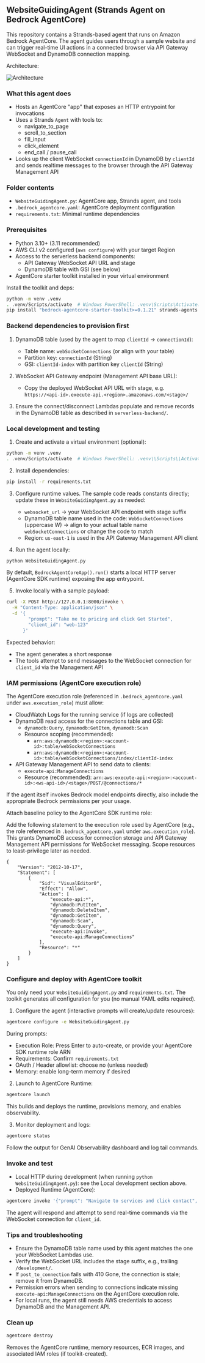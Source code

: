 ## WebsiteGuidingAgent (Strands Agent on Bedrock AgentCore)

This repository contains a Strands-based agent that runs on Amazon Bedrock AgentCore. The agent guides users through a sample website and can trigger real-time UI actions in a connected browser via API Gateway WebSocket and DynamoDB connection mapping.

Architecture:

![Architecture](../Website%20Guiding%20Agent%20Architecture.jpeg)

### What this agent does

- Hosts an AgentCore "app" that exposes an HTTP entrypoint for invocations
- Uses a Strands `Agent` with tools to:
  - navigate_to_page
  - scroll_to_section
  - fill_input
  - click_element
  - end_call / pause_call
- Looks up the client WebSocket `connectionId` in DynamoDB by `clientId` and sends realtime messages to the browser through the API Gateway Management API

### Folder contents

- `WebsiteGuidingAgent.py`: AgentCore app, Strands agent, and tools
- `.bedrock_agentcore.yaml`: AgentCore deployment configuration
- `requirements.txt`: Minimal runtime dependencies

### Prerequisites

- Python 3.10+ (3.11 recommended)
- AWS CLI v2 configured (`aws configure`) with your target Region
- Access to the serverless backend components:
  - API Gateway WebSocket API URL and stage
  - DynamoDB table with GSI (see below)
- AgentCore starter toolkit installed in your virtual environment

Install the toolkit and deps:

```bash
python -m venv .venv
. .venv/Scripts/activate  # Windows PowerShell: .venv\Scripts\Activate.ps1
pip install "bedrock-agentcore-starter-toolkit>=0.1.21" strands-agents boto3
```

### Backend dependencies to provision first

1. DynamoDB table (used by the agent to map `clientId` → `connectionId`):

   - Table name: `webSocketConnections` (or align with your table)
   - Partition key: `connectionId` (String)
   - GSI: `clientId-index` with partition key `clientId` (String)

2. WebSocket API Gateway endpoint (Management API base URL):

   - Copy the deployed WebSocket API URL with stage, e.g. `https://<api-id>.execute-api.<region>.amazonaws.com/<stage>/`

3. Ensure the connect/disconnect Lambdas populate and remove records in the DynamoDB table as described in `serverless-backend/`.

### Local development and testing

1. Create and activate a virtual environment (optional):

```bash
python -m venv .venv
. .venv/Scripts/activate  # Windows PowerShell: .venv\\Scripts\\Activate.ps1
```

2. Install dependencies:

```bash
pip install -r requirements.txt
```

3. Configure runtime values. The sample code reads constants directly; update these in `WebsiteGuidingAgent.py` as needed:

   - `websocket_url` → your WebSocket API endpoint with stage suffix
   - DynamoDB table name used in the code: `WebSocketConnections` (uppercase W) → align to your actual table name `webSocketConnections` or change the code to match
   - Region: `us-east-1` is used in the API Gateway Management API client

4. Run the agent locally:

```bash
python WebsiteGuidingAgent.py
```

By default, `BedrockAgentCoreApp().run()` starts a local HTTP server (AgentCore SDK runtime) exposing the app entrypoint.

5. Invoke locally with a sample payload:

```bash
curl -X POST http://127.0.0.1:8000/invoke \
  -H "Content-Type: application/json" \
  -d '{
        "prompt": "Take me to pricing and click Get Started",
        "client_id": "web-123"
      }'
```

Expected behavior:

- The agent generates a short response
- The tools attempt to send messages to the WebSocket connection for `client_id` via the Management API

### IAM permissions (AgentCore execution role)

The AgentCore execution role (referenced in `.bedrock_agentcore.yaml` under `aws.execution_role`) must allow:

- CloudWatch Logs for the running service (if logs are collected)
- DynamoDB read access for the connections table and GSI:
  - `dynamodb:Query`, `dynamodb:GetItem`, `dynamodb:Scan`
  - Resource scoping (recommended):
    - `arn:aws:dynamodb:<region>:<account-id>:table/webSocketConnections`
    - `arn:aws:dynamodb:<region>:<account-id>:table/webSocketConnections/index/clientId-index`
- API Gateway Management API to send data to clients:
  - `execute-api:ManageConnections`
  - Resource (recommended): `arn:aws:execute-api:<region>:<account-id>:<ws-api-id>/<stage>/POST/@connections/*`

If the agent itself invokes Bedrock model endpoints directly, also include the appropriate Bedrock permissions per your usage.

Attach baseline policy to the AgentCore SDK runtime role:

Add the following statement to the execution role used by AgentCore (e.g., the role referenced in `.bedrock_agentcore.yaml` under `aws.execution_role`). This grants DynamoDB access for connection storage and API Gateway Management API permissions for WebSocket messaging. Scope resources to least-privilege later as needed.

```
{
    "Version": "2012-10-17",
    "Statement": [
        {
            "Sid": "VisualEditor0",
            "Effect": "Allow",
            "Action": [
                "execute-api:*",
                "dynamodb:PutItem",
                "dynamodb:DeleteItem",
                "dynamodb:GetItem",
                "dynamodb:Scan",
                "dynamodb:Query",
                "execute-api:Invoke",
                "execute-api:ManageConnections"
            ],
            "Resource": "*"
        }
    ]
}
```

### Configure and deploy with AgentCore toolkit

You only need your `WebsiteGuidingAgent.py` and `requirements.txt`. The toolkit generates all configuration for you (no manual YAML edits required).

1. Configure the agent (interactive prompts will create/update resources):

```bash
agentcore configure -e WebsiteGuidingAgent.py
```

During prompts:

- Execution Role: Press Enter to auto-create, or provide your AgentCore SDK runtime role ARN
- Requirements: Confirm `requirements.txt`
- OAuth / Header allowlist: choose no (unless needed)
- Memory: enable long-term memory if desired

2. Launch to AgentCore Runtime:

```bash
agentcore launch
```

This builds and deploys the runtime, provisions memory, and enables observability.

3. Monitor deployment and logs:

```bash
agentcore status
```

Follow the output for GenAI Observability dashboard and log tail commands.

### Invoke and test

- Local HTTP during development (when running `python WebsiteGuidingAgent.py`): see the Local development section above.
- Deployed Runtime (AgentCore):

```bash
agentcore invoke '{"prompt": "Navigate to services and click contact", "client_id": "web-123"}'
```

The agent will respond and attempt to send real-time commands via the WebSocket connection for `client_id`.

### Tips and troubleshooting

- Ensure the DynamoDB table name used by this agent matches the one your WebSocket Lambdas use.
- Verify the WebSocket URL includes the stage suffix, e.g., trailing `/development/`.
- If `post_to_connection` fails with 410 Gone, the connection is stale; remove it from DynamoDB.
- Permission errors when sending to connections indicate missing `execute-api:ManageConnections` on the AgentCore execution role.
- For local runs, the agent still needs AWS credentials to access DynamoDB and the Management API.

### Clean up

```bash
agentcore destroy
```

Removes the AgentCore runtime, memory resources, ECR images, and associated IAM roles (if toolkit-created).
